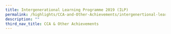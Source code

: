 ```yaml
---
title: Intergenerational Learning Programme 2019 (ILP)
permalink: /highlights/CCA-and-Other-Achievements/intergenertional-learning-programme-2019-llp
description: ""
third_nav_title: CCA & Other Achievements
---
```

